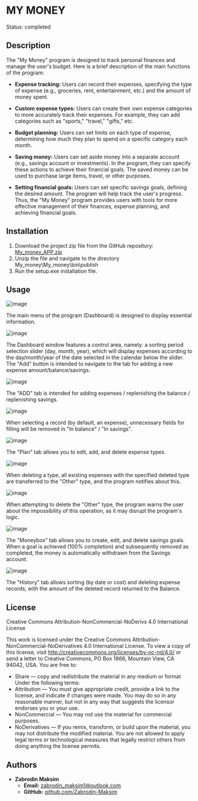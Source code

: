 # MY MONEY
Status: completed

## Description

The "My Money" program is designed to track personal finances and manage the user's budget. Here is a brief description of the main functions of the program:
*	**Expense tracking:** Users can record their expenses, specifying the type of expense (e.g., groceries, rent, entertainment, etc.) and the amount of money spent.

*	**Custom expense types:** Users can create their own expense categories to more accurately track their expenses. For example, they can add categories such as "sports," "travel," "gifts," etc.

*	**Budget planning:** Users can set limits on each type of expense, determining how much they plan to spend on a specific category each month.

*	**Saving money:** Users can set aside money into a separate account (e.g., savings account or investments). In the program, they can specify these actions to achieve their financial goals. The saved money can be used to purchase large items, travel, or other purposes.

*	**Setting financial goals:** Users can set specific savings goals, defining the desired amount. The program will help track the user's progress.
Thus, the "My Money" program provides users with tools for more effective management of their finances, expense planning, and achieving financial goals.

## Installation
1. Download the project zip file from the GitHub repository: [My_money_APP.zip](https://github.com/Zabrodin-Maksim/My_money_APP/archive/refs/heads/main.zip)
2. Unzip the file and navigate to the directory My_money\My_money\bin\publish
3. Run the setup.exe installation file.

## Usage

![image](https://github.com/Zabrodin-Maksim/My_money_APP/assets/108241271/d4ac5a93-368a-4fbd-9acb-52c9da5e78eb)

The main menu of the program (Dashboard) is designed to display essential information.

![image](https://github.com/Zabrodin-Maksim/My_money_APP/assets/108241271/b0310b47-8caa-43e6-bee4-11d422edacf9)

The Dashboard window features a control area, namely: a sorting period selection slider (day, month, year), which will display expenses according to the day/month/year of the date selected in the calendar below the slider. The "Add" button is intended to navigate to the tab for adding a new expense amount/balance/savings.

![image](https://github.com/Zabrodin-Maksim/My_money_APP/assets/108241271/1fafbde8-b43d-4b9e-83e6-b64b350d0fcb)

The "ADD" tab is intended for adding expenses / replenishing the balance / replenishing savings.

![image](https://github.com/Zabrodin-Maksim/My_money_APP/assets/108241271/b68b4641-97c5-4e8e-9c43-e309c7b23223)

When selecting a record (by default, an expense), unnecessary fields for filling will be removed in "In balance" / "In savings".

![image](https://github.com/Zabrodin-Maksim/My_money_APP/assets/108241271/298991a3-e589-43ba-9877-527d7c015279)

The "Plan" tab allows you to edit, add, and delete expense types.

![image](https://github.com/Zabrodin-Maksim/My_money_APP/assets/108241271/397e338a-bede-41be-bf2a-cbf859e54c9c)

When deleting a type, all existing expenses with the specified deleted type are transferred to the "Other" type, and the program notifies about this.

![image](https://github.com/Zabrodin-Maksim/My_money_APP/assets/108241271/76229d65-9d41-43ab-8ad5-627733afe41e)

When attempting to delete the "Other" type, the program warns the user about the impossibility of this operation, as it may disrupt the program's logic.

![image](https://github.com/Zabrodin-Maksim/My_money_APP/assets/108241271/70454819-1ac4-493d-be53-bdf65905f41f)

The "Moneybox" tab allows you to create, edit, and delete savings goals. When a goal is achieved (100% completion) and subsequently removed as completed, the money is automatically withdrawn from the Savings account.

![image](https://github.com/Zabrodin-Maksim/My_money_APP/assets/108241271/5f482933-9f70-4032-9053-537c175ce0e7)

The "History" tab allows sorting (by date or cost) and deleting expense records, with the amount of the deleted record returned to the Balance.

## License
Creative Commons Attribution-NonCommercial-NoDerivs 4.0 International License

This work is licensed under the Creative Commons Attribution-NonCommercial-NoDerivatives 4.0 International License. To view a copy of this license, visit http://creativecommons.org/licenses/by-nc-nd/4.0/ or send a letter to Creative Commons, PO Box 1866, Mountain View, CA 94042, USA.
You are free to:
- Share — copy and redistribute the material in any medium or format
Under the following terms:
- Attribution — You must give appropriate credit, provide a link to the license, and indicate if changes were made. You may do so in any reasonable manner, but not in any way that suggests the licensor endorses you or your use.
- NonCommercial — You may not use the material for commercial purposes.
- NoDerivatives — If you remix, transform, or build upon the material, you may not distribute the modified material.
You are not allowed to apply legal terms or technological measures that legally restrict others from doing anything the license permits.

## Authors
- **Zabrodin Maksim**
  - **Email:** zabrodin_maksim1@outlook.com
  - **GitHub:** [github.com/Zabrodin-Maksim]( https://github.com/Zabrodin-Maksim)
